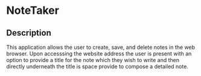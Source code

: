 # NoteTaker

## Description
This application allows the user to create, save, and delete notes in the web browser.  Upon accesssing the website address the user is present with an option to provide a title for the note which they wish to write and then directly underneath the title is space provide to compose a detailed note.  
